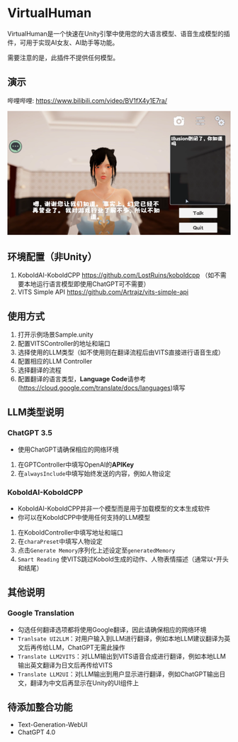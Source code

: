 # VirtualHuman

VirtualHuman是一个快速在Unity引擎中使用您的大语言模型、语音生成模型的插件，可用于实现AI女友、AI助手等功能。

需要注意的是，此插件不提供任何模型。

## 演示 

哔哩哔哩: https://www.bilibili.com/video/BV1fX4y1E7ra/

<img src="Image/Sample.png">

## 环境配置（非Unity）
1. KoboldAI-KoboldCPP https://github.com/LostRuins/koboldcpp
（如不需要本地运行语言模型即使用ChatGPT可不需要）
2. VITS Simple API https://github.com/Artrajz/vits-simple-api

## 使用方式
1. 打开示例场景Sample.unity
2. 配置VITSController的地址和端口
3. 选择使用的LLM类型（如不使用则在翻译流程后由VITS直接进行语音生成）
4. 配置相应的LLM Controller
5. 选择翻译的流程
6. 配置翻译的语言类型，<b>Language Code</b>请参考(https://cloud.google.com/translate/docs/languages)填写

## LLM类型说明

### ChatGPT 3.5
- 使用ChatGPT请确保相应的网络环境
1. 在GPTController中填写OpenAI的<b>APIKey</b>
2. 在``alwaysInclude``中填写始终发送的内容，例如人物设定

### KoboldAI-KoboldCPP
- KoboldAI-KoboldCPP并非一个模型而是用于加载模型的文本生成软件
- 你可以在KoboldCPP中使用任何支持的LLM模型
1. 在KoboldController中填写地址和端口
2. 在``charaPreset``中填写人物设定
3. 点击``Generate Memory``序列化上述设定至``generatedMemory``
4. ``Smart Reading`` 使VITS跳过Kobold生成的动作、人物表情描述（通常以``*``开头和结尾）

## 其他说明

### Google Translation
- 勾选任何翻译选项都将使用Google翻译，因此请确保相应的网络环境
- ``Tranlsate UI2LLM``：对用户输入到LLM进行翻译，例如本地LLM建议翻译为英文后再传给LLM，ChatGPT无需此操作
- ``Translate LLM2VITS``：对LLM输出到VITS语音合成进行翻译，例如本地LLM输出英文翻译为日文后再传给VITS
- ``Translate LLM2UI``：对LLM输出到用户显示进行翻译，例如ChatGPT输出日文，翻译为中文后再显示在Unity的UI组件上

## 待添加整合功能
- Text-Generation-WebUI
- ChatGPT 4.0